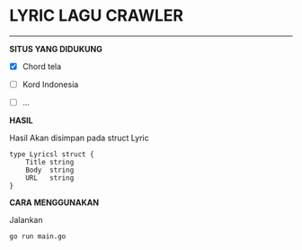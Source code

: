 # LYRIC LAGU CRAWLER
---
**SITUS YANG DIDUKUNG**
- [x] Chord tela
- [ ] Kord Indonesia
- [ ] ...


**HASIL**

Hasil Akan disimpan pada struct Lyric
```
type Lyricsl struct {
	Title string
	Body  string
	URL   string
}
```

**CARA MENGGUNAKAN**

Jalankan

```go run main.go```

